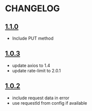 # CHANGELOG

## [1.1.0](https://github.com/Pogix3m/http/issues/7)
- Include PUT method

## [1.0.3](https://github.com/Pogix3m/http/issues/3)
- update axios to 1.4
- update rate-limit to 2.0.1

## [1.0.2](https://github.com/Pogix3m/http/issues/3)
- include request data in error
- use requestId from config if available
